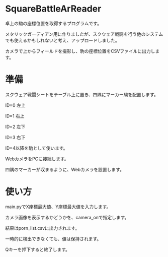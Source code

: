 # SquareBattleArReader

卓上の駒の座標位置を取得するプログラムです。

メタリックガーディアン用に作りましたが、スクウェア戦闘を行う他のシステムでも使えるかもしれないと考え、アップロードしました。

カメラで上からフィールドを撮影し、駒の座標位置をCSVファイルに出力します。

# 準備

スクウェア戦闘シートをテーブル上に置き、四隅にマーカー駒を配置します。

ID=0 左上

ID=1 右上

ID=2 左下

ID=3 右下

ID=4以降を駒として使います。

WebカメラをPCに接続します。

四隅のマーカーが収まるように、Webカメラを設置します。

# 使い方

main.pyでX座標最大値、Y座標最大値を入力します。

カメラ画像を表示するかどうかを、camera_onで指定します。

結果はporn_list.csvに出力されます。

一時的に検出できなくても、値は保持されます。

Qキーを押下すると終了します。
